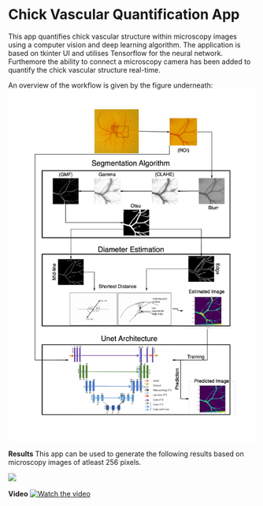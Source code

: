 # Chick Vascular Quantification App

This app quantifies chick vascular structure within microscopy images using a computer vision and deep learning algorithm. The application is based on tkinter UI and utilises Tensorflow for the neural network. Furthemore the ability to connect a microscopy camera has been added to quantify the chick vascular structure real-time.

An overview of the workflow is given by the figure underneath:
<img src="fig/New_vertival_flowchart_def.pdf" width="900px"/> 

**Results**
This app can be used to generate the following results based on microscopy images of atleast 256 pixels.

<img src="fig/Table 2.png" width="900px"/> 

**Video**
[![Watch the video](https://i.vimeocdn.com/video/1936169791-1f78d52973857785473be39eab7f325be9b45ec2abd521d2b5850c4f0b81e709-d?mw=2880&mh=840&q=70)](https://vimeo.com/1018050755?ts=0&share=copy)
